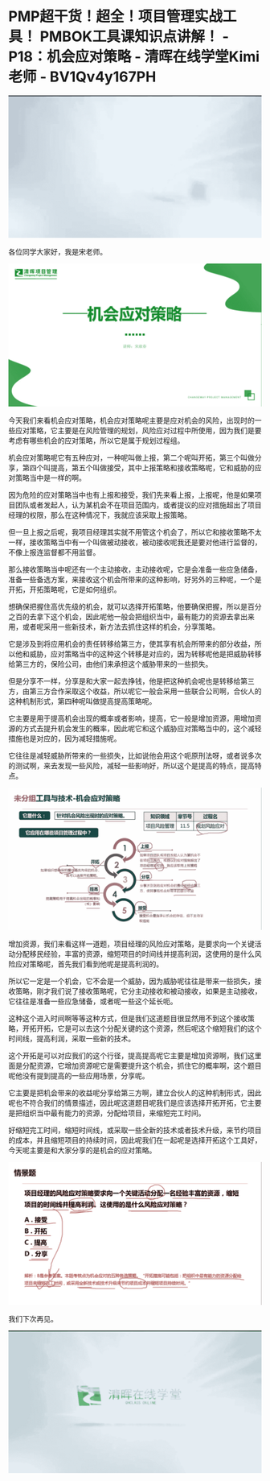 # PMP超干货！超全！项目管理实战工具！ PMBOK工具课知识点讲解！ - P18：机会应对策略 - 清晖在线学堂Kimi老师 - BV1Qv4y167PH

![](img/2409633c905bafcb8dbf5c84233d0eb9_0.png)

各位同学大家好，我是宋老师。

![](img/2409633c905bafcb8dbf5c84233d0eb9_2.png)

今天我们来看机会应对策略，机会应对策略呢主要是应对机会的风险，出现时的一些应对策略，它主要是在风险管理的规划，风险应对过程中所使用，因为我们是要考虑有哪些机会的应对策略，所以它是属于规划过程组。

机会应对策略呢它有五种应对，一种呢叫做上报，第二个呢叫开拓，第三个叫做分享，第四个叫提高，第五个叫做接受，其中上报策略和接收策略呢，它和威胁的应对策略当中是一样的啊。

因为危险的应对策略当中也有上报和接受，我们先来看上报，上报呢，他是如果项目团队或者发起人，认为某机会不在项目范围内，或者提议的应对措施超出了项目经理的权限，那么在这种情况下，我就应该采取上报策略。

但一旦上报之后呢，我项目经理其实就不用管这个机会了，所以它和接收策略不太一样，接收策略当中有一个叫做被动接收，被动接收呢我还是要对他进行监督的，不像上报连监督都不用监督。

那么接收策略当中呢还有一个主动接收，主动接收呢，它是会准备一些应急储备，准备一些备选方案，来接收这个机会所带来的这种影响，好另外的三种呢，一个是开拓，开拓策略呢，它是如何组织。

想确保把握住高优先级的机会，就可以选择开拓策略，他要确保把握，所以是百分之百的去拿下这个机会，因此呢他一般会把组织当中，最有能力的资源去拿出来用，或者呢采用一些新技术，新方法去抓住这样的机会，分享策略。

它是涉及到将应用机会的责任转移给第三方，使其享有机会所带来的部分收益，所以他和威胁，应对策略当中的这种这个转移是对应的，因为转移呢他是把威胁转移给第三方的，保险公司，由他们来承担这个威胁带来的一些损失。

但是分享不一样，分享是和大家一起去挣钱，他是把这种机会呢也是转移给第三方，由第三方合作采取这个收益，所以呢它一般会采用一些联合公司啊，合伙人的这种机制形式，第四种呢叫做提高提高策略呢。

它主要是用于提高机会出现的概率或者影响，提高，它一般是增加资源，用增加资源的方式去提升机会发生的概率，因此呢它和这个威胁应对策略当中的，这个减轻措施也是对应的，因为减轻措施呢。

它往往是减轻威胁所带来的一些损失，比如说他会用这个呃原刑法呀，或者说多次的测试啊，来去发现一些风险，减轻一些影响好，所以这个是提高的特点，提高特点。



![](img/2409633c905bafcb8dbf5c84233d0eb9_4.png)

增加资源，我们来看这样一道题，项目经理的风险应对策略，是要求向一个关键活动分配移民经验，丰富的资源，缩短项目的时间线并提高利润，这使用的是什么风险应对策略呢，首先我们看到他呢是提高利润的。

所以它一定是一个机会，它不会是一个威胁，因为威胁呢往往是带来一些损失，接收策略，刚才我们说了接收策略呢，它分主动接收和被动接收，如果是主动接收，它往往是准备一些应急储备，或者呢一些这个延长呃。

这种这个进入时间啊等等这种方式，但是我们这道题目很显然用不到这个接收策略，开拓开拓，它是可以去这个分配关键的这个资源，然后呢这个缩短我们的这个时间线，提高利润，采取一些新的技术。

这个开拓是可以对应我们的这个行径，提高提高呢它主要是增加资源啊，我们这里面是分配资源，它增加资源呢它是需要提升这个机会，抓住它的概率啊，这个题目呢他没有提到提高的一些应用场景，分享呢。

它主要是把机会带来的收益呢分享给第三方啊，建立合伙人的这种机制形式，因此呢也不符合我们的情景描述，因此呢这道题目呢我们是应该选择开拓开拓，它主要是把组织当中最有能力的资源，分配给项目，来缩短完工时间。

好缩短完工时间，缩短时间线，或采取一些全新的技术或者技术升级，来节约项目的成本，并且缩短项目的持续时间，因此呢我们在一起呢是选择开拓这个工具好，今天呢主要是和大家分享的是机会的应对策略。



![](img/2409633c905bafcb8dbf5c84233d0eb9_6.png)

我们下次再见。

![](img/2409633c905bafcb8dbf5c84233d0eb9_8.png)